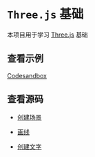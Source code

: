 # `Three.js` 基础

本项目用于学习 [Three.js](https://threejs.org/docs/index.html#manual/en/introduction/Installation) 基础

## 查看示例

[Codesandbox](https://bb4bqc-5173.csb.app/)

## 查看源码

- [创建场景](./scripts/scene.js)

- [画线](./scripts/line.js)

- [创建文字](./scripts/createText.js)
